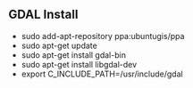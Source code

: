 ## GDAL Install
- sudo add-apt-repository ppa:ubuntugis/ppa
- sudo apt-get update
- sudo apt-get install gdal-bin
- sudo apt-get install libgdal-dev
- export C_INCLUDE_PATH=/usr/include/gdal

